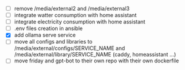 - [ ] remove /media/external2 and /media/external3
- [ ] integrate watter consumption with home assistant
- [ ] integrate electricity consumption with home assistant
- [ ] .env files creation in ansible
- [x] add ollama serve service
- [ ] move all configs and libraries to /media/external/configs/SERVICE_NAME and /media/external/library/SERVICE_NAME (caddy, homeassistant ...)
- [ ] move friday and gpt-bot to their own repo with their own dockerfile
